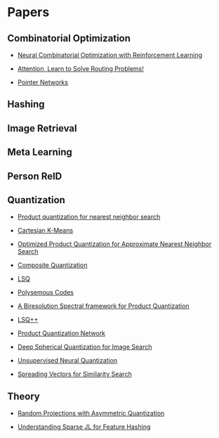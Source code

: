 # Papers

## Combinatorial Optimization
* [Neural Combinatorial Optimization with Reinforcement Learning](Papers%5CCombinatorial%20Optimization%5CPapers%5CCombinatorial%20Optimization%5C%5BICLR%2017%5DNeural%20Combinatorial%20Optimization%20with%20Reinforcement%20Learning.pdf)
* [Attention, Learn to Solve Routing Problems!](Papers%5CCombinatorial%20Optimization%5CPapers%5CCombinatorial%20Optimization%5C%5BICLR%2019%5DAttention%2C%20Learn%20to%20Solve%20Routing%20Problems%21.pdf)
* [Pointer Networks](Papers%5CCombinatorial%20Optimization%5CPapers%5CCombinatorial%20Optimization%5C%5BNIPS%2015%5DPointer%20Networks.pdf)
## Hashing

## Image Retrieval

## Meta Learning

## Person ReID

## Quantization
* [Product quantization for nearest neighbor search](Papers%5CQuantization%5CPapers%5CQuantization%5C%5B10%20TPAMI%5DProduct%20quantization%20for%20nearest%20neighbor%20search.pdf)
* [Cartesian K-Means](Papers%5CQuantization%5CPapers%5CQuantization%5C%5B13%20CVPR%5DCartesian%20K-Means.pdf)
* [Optimized Product Quantization for Approximate Nearest Neighbor Search](Papers%5CQuantization%5CPapers%5CQuantization%5C%5B13%20TPAMI%5DOptimized%20Product%20Quantization%20for%20Approximate%20Nearest%20Neighbor%20Search.pdf)
* [Composite Quantization](Papers%5CQuantization%5CPapers%5CQuantization%5C%5B14%20ICML%5DComposite%20Quantization.pdf)
* [LSQ](Papers%5CQuantization%5CPapers%5CQuantization%5C%5B16%20ECCV%5DLSQ.pdf)
* [Polysemous Codes](Papers%5CQuantization%5CPapers%5CQuantization%5C%5B16%20ECCV%5DPolysemous%20Codes.pdf)
* [A Biresolution Spectral framework for Product Quantization](Papers%5CQuantization%5CPapers%5CQuantization%5C%5B18%20CVPR%5DA%20Biresolution%20Spectral%20framework%20for%20Product%20Quantization.pdf)
* [LSQ++](Papers%5CQuantization%5CPapers%5CQuantization%5C%5B18%20ECCV%5DLSQ%2B%2B.pdf)
* [Product Quantization Network](Papers%5CQuantization%5CPapers%5CQuantization%5C%5B18%20ECCV%5DProduct%20Quantization%20Network.pdf)
* [Deep Spherical Quantization for Image Search](Papers%5CQuantization%5CPapers%5CQuantization%5C%5B19%20CVPR%5DDeep%20Spherical%20Quantization%20for%20Image%20Search.pdf)
* [Unsupervised Neural Quantization](Papers%5CQuantization%5CPapers%5CQuantization%5C%5B19%20ECCV%5DUnsupervised%20Neural%20Quantization.pdf)
* [Spreading Vectors for Similarity Search](Papers%5CQuantization%5CPapers%5CQuantization%5C%5B19%20ICLR%5DSpreading%20Vectors%20for%20Similarity%20Search.pdf)
## Theory
* [Random Projections with Asymmetric Quantization](Papers%5CTheory%5CPapers%5CTheory%5C%5B19%20NIPS%5DRandom%20Projections%20with%20Asymmetric%20Quantization.pdf)
* [Understanding Sparse JL for Feature Hashing](Papers%5CTheory%5CPapers%5CTheory%5C%5B19%20NIPS%5DUnderstanding%20Sparse%20JL%20for%20Feature%20Hashing.pdf)
